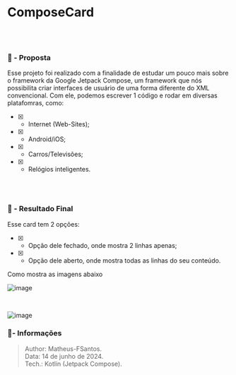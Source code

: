# ComposeCard

<br/><br/>

### 🤔 - Proposta

Esse projeto foi realizado com a finalidade de estudar um pouco mais sobre o framework da Google Jetpack Compose, um framework que nós possibilita criar interfaces de usuário de uma forma diferente do XML convencional. Com ele, podemos escrever 1 código e rodar em diversas platafomras, como:

- [x] - Internet (Web-Sites);
- [x] - Android/iOS;
- [x] - Carros/Televisões;
- [x] - Relógios inteligentes.

<br/><br/>

### 📱 - Resultado Final

Esse card tem 2 opções:

- [x] - Opção dele fechado, onde mostra 2 linhas apenas;
- [x] - Opção dele aberto, onde mostra todas as linhas do seu conteúdo.

Como mostra as imagens abaixo

![image](https://github.com/Matheus-FSantos/compose-card/assets/109228925/7ab068cd-b310-4681-a905-4fa1674aea60)

<br/>

![image](https://github.com/Matheus-FSantos/compose-card/assets/109228925/dbab7d65-c3c0-42a5-bc66-f7224362152e)


### 📜- Informações
> Author: Matheus-FSantos.<br/>
> Data: 14 de junho de 2024.<br/>
> Tech.: Kotlin (Jetpack Compose).
